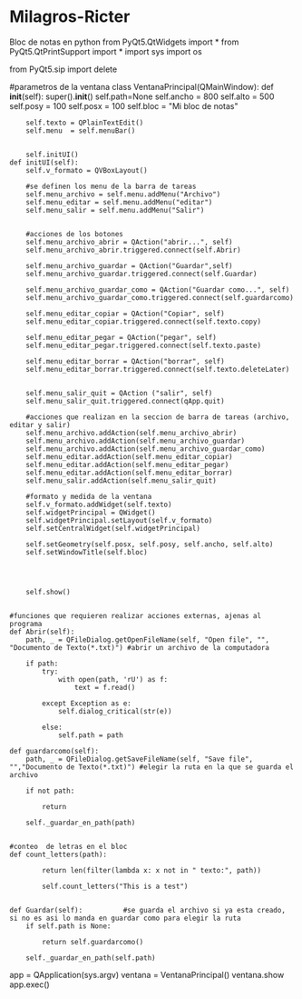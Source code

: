 # Milagros-Ricter
Bloc de notas en python
from PyQt5.QtWidgets import *
from PyQt5.QtPrintSupport import *
import sys
import os

from PyQt5.sip import delete

#parametros de la ventana
class VentanaPrincipal(QMainWindow):
    def __init__(self):
        super().__init__()
        self.path=None
        self.ancho = 800
        self.alto = 500
        self.posy = 100
        self.posx = 100
        self.bloc = "Mi bloc de notas"
        

    

        self.texto = QPlainTextEdit()
        self.menu  = self.menuBar()
    

        self.initUI()
    def initUI(self):
        self.v_formato = QVBoxLayout()

        #se definen los menu de la barra de tareas
        self.menu_archivo = self.menu.addMenu("Archivo")
        self.menu_editar = self.menu.addMenu("editar")
        self.menu_salir = self.menu.addMenu("Salir")


        #acciones de los botones
        self.menu_archivo_abrir = QAction("abrir...", self)
        self.menu_archivo_abrir.triggered.connect(self.Abrir)
        
        self.menu_archivo_guardar = QAction("Guardar",self)
        self.menu_archivo_guardar.triggered.connect(self.Guardar)

        self.menu_archivo_guardar_como = QAction("Guardar como...", self)
        self.menu_archivo_guardar_como.triggered.connect(self.guardarcomo)

        self.menu_editar_copiar = QAction("Copiar", self)     
        self.menu_editar_copiar.triggered.connect(self.texto.copy)

        self.menu_editar_pegar = QAction("pegar", self)     
        self.menu_editar_pegar.triggered.connect(self.texto.paste)

        self.menu_editar_borrar = QAction("borrar", self)     
        self.menu_editar_borrar.triggered.connect(self.texto.deleteLater)
       
    
        self.menu_salir_quit = QAction ("salir", self)
        self.menu_salir_quit.triggered.connect(qApp.quit)

        #acciones que realizan en la seccion de barra de tareas (archivo, editar y salir)
        self.menu_archivo.addAction(self.menu_archivo_abrir)
        self.menu_archivo.addAction(self.menu_archivo_guardar)
        self.menu_archivo.addAction(self.menu_archivo_guardar_como)
        self.menu_editar.addAction(self.menu_editar_copiar)
        self.menu_editar.addAction(self.menu_editar_pegar)
        self.menu_editar.addAction(self.menu_editar_borrar)
        self.menu_salir.addAction(self.menu_salir_quit)
        
        #formato y medida de la ventana
        self.v_formato.addWidget(self.texto)
        self.widgetPrincipal = QWidget()
        self.widgetPrincipal.setLayout(self.v_formato)
        self.setCentralWidget(self.widgetPrincipal)

        self.setGeometry(self.posx, self.posy, self.ancho, self.alto)
        self.setWindowTitle(self.bloc)


        

        self.show()
    

    #funciones que requieren realizar acciones externas, ajenas al programa
    def Abrir(self):         
        path, _ = QFileDialog.getOpenFileName(self, "Open file", "", "Documento de Texto(*.txt)") #abrir un archivo de la computadora
  
        if path: 
            try: 
                with open(path, 'rU') as f: 
                    text = f.read() 

            except Exception as e:     
                self.dialog_critical(str(e)) 
            
            else:  
                self.path = path  

    def guardarcomo(self): 
        path, _ = QFileDialog.getSaveFileName(self, "Save file", "","Documento de Texto(*.txt)") #elegir la ruta en la que se guarda el archivo
        
        if not path: 
        
            return
        
        self._guardar_en_path(path) 

    
    #conteo  de letras en el bloc
    def count_letters(path):        

            return len(filter(lambda x: x not in " texto:", path))  
            
            self.count_letters("This is a test")  

    
    def Guardar(self):          #se guarda el archivo si ya esta creado, si no es asi lo manda en guardar como para elegir la ruta
        if self.path is None: 

            return self.guardarcomo()

        self._guardar_en_path(self.path) 







app = QApplication(sys.argv)
ventana = VentanaPrincipal()
ventana.show
app.exec()

    
